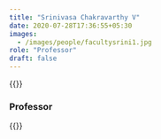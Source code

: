 ```yaml
---
title: "Srinivasa Chakravarthy V"
date: 2020-07-28T17:36:55+05:30
images:
  - /images/people/facultysrini1.jpg
role: "Professor"
draft: false 
---
```


{{<rawhtml>}}
<h3><b>Professor</b></h3>
{{</rawhtml>}}


